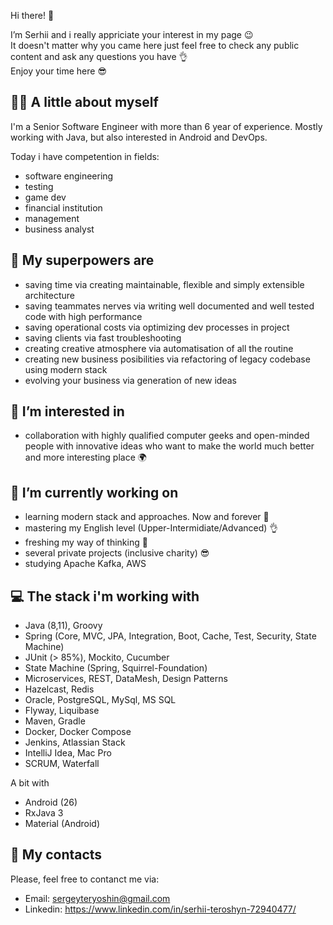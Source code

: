 Hi there! 👋

I’m Serhii and i really appriciate your interest in my page 😉<br>
It doesn't matter why you came here just feel free to check any public content and ask any questions you have 👌 <br>
Enjoy your time here 😎

## 🧑🏻 A little about myself
I'm a Senior Software Engineer with more than 6 year of experience. Mostly working with Java, but also interested in Android and DevOps.

Today i have competention in fields:
- software engineering
- testing
- game dev
- financial institution
- management
- business analyst

## 💪 My superpowers are
- saving time via creating maintainable, flexible and simply extensible architecture
- saving teammates nerves via writing well documented and well tested code with high performance
- saving operational costs via optimizing dev processes in project
- saving clients via fast troubleshooting
- creating creative atmosphere via automatisation of all the routine
- creating new business posibilities via refactoring of legacy codebase using modern stack
- evolving your business via generation of new ideas

## 💞️ I’m interested in
- collaboration with highly qualified computer geeks and open-minded people with innovative ideas who want to make the world much better and more interesting place 🌍

## 🌱 I’m currently working on
- learning modern stack and approaches. Now and forever 🤘
- mastering my English level (Upper-Intermidiate/Advanced) 👌
- freshing my way of thinking 🦾
- several private projects (inclusive charity) 😎
- studying Apache Kafka, AWS

## 💻 The stack i'm working with
- Java (8,11), Groovy
- Spring (Core, MVC, JPA, Integration, Boot, Cache, Test, Security, State Machine)
- JUnit (> 85%), Mockito, Cucumber
- State Machine (Spring, Squirrel-Foundation)
- Microservices, REST, DataMesh, Design Patterns
- Hazelcast, Redis
- Oracle, PostgreSQL, MySql, MS SQL
- Flyway, Liquibase
- Maven, Gradle
- Docker, Docker Compose
- Jenkins, Atlassian Stack
- IntelliJ Idea, Mac Pro
- SCRUM, Waterfall

A bit with
- Android (26)
- RxJava 3
- Material (Android)

## 💬 My contacts
Please, feel free to contanct me via:
- Email: sergeyteryoshin@gmail.com
- Linkedin: https://www.linkedin.com/in/serhii-teroshyn-72940477/
